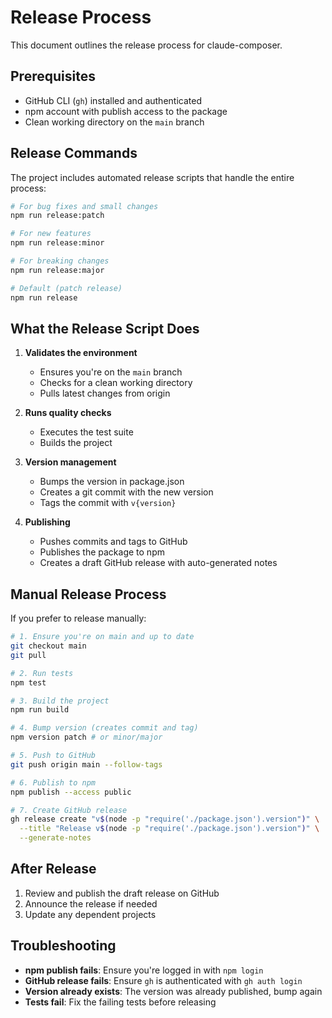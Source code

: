 # Release Process

This document outlines the release process for claude-composer.

## Prerequisites

- GitHub CLI (`gh`) installed and authenticated
- npm account with publish access to the package
- Clean working directory on the `main` branch

## Release Commands

The project includes automated release scripts that handle the entire process:

```bash
# For bug fixes and small changes
npm run release:patch

# For new features
npm run release:minor

# For breaking changes
npm run release:major

# Default (patch release)
npm run release
```

## What the Release Script Does

1. **Validates the environment**

   - Ensures you're on the `main` branch
   - Checks for a clean working directory
   - Pulls latest changes from origin

2. **Runs quality checks**

   - Executes the test suite
   - Builds the project

3. **Version management**

   - Bumps the version in package.json
   - Creates a git commit with the new version
   - Tags the commit with `v{version}`

4. **Publishing**
   - Pushes commits and tags to GitHub
   - Publishes the package to npm
   - Creates a draft GitHub release with auto-generated notes

## Manual Release Process

If you prefer to release manually:

```bash
# 1. Ensure you're on main and up to date
git checkout main
git pull

# 2. Run tests
npm test

# 3. Build the project
npm run build

# 4. Bump version (creates commit and tag)
npm version patch # or minor/major

# 5. Push to GitHub
git push origin main --follow-tags

# 6. Publish to npm
npm publish --access public

# 7. Create GitHub release
gh release create "v$(node -p "require('./package.json').version")" \
  --title "Release v$(node -p "require('./package.json').version")" \
  --generate-notes
```

## After Release

1. Review and publish the draft release on GitHub
2. Announce the release if needed
3. Update any dependent projects

## Troubleshooting

- **npm publish fails**: Ensure you're logged in with `npm login`
- **GitHub release fails**: Ensure `gh` is authenticated with `gh auth login`
- **Version already exists**: The version was already published, bump again
- **Tests fail**: Fix the failing tests before releasing
